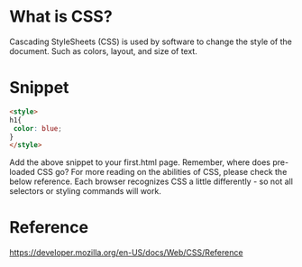 # What is CSS?
Cascading StyleSheets (CSS) is used by software to change the style of the document. Such as colors, layout, and size of text.

# Snippet
```html
<style>
h1{
 color: blue;
}
</style>
```
Add the above snippet to your first.html page. Remember, where does pre-loaded CSS go? For more reading on the abilities of CSS, please check the below reference. Each browser recognizes CSS a little differently - so not all selectors or styling commands will work.
# Reference
https://developer.mozilla.org/en-US/docs/Web/CSS/Reference